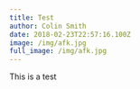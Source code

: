 ```yaml
---
title: Test
author: Colin Smith
date: 2018-02-23T22:57:16.100Z
image: /img/afk.jpg
full_image: /img/afk.jpg
---
```

This is a test

